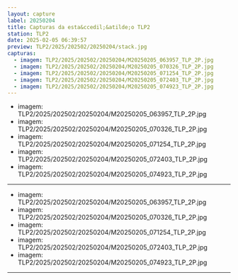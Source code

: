 ```yaml
---
layout: capture
label: 20250204
title: Capturas da esta&ccedil;&atilde;o TLP2
station: TLP2
date: 2025-02-05 06:39:57
preview: TLP2/2025/202502/20250204/stack.jpg
capturas:
  - imagem: TLP2/2025/202502/20250204/M20250205_063957_TLP_2P.jpg
  - imagem: TLP2/2025/202502/20250204/M20250205_070326_TLP_2P.jpg
  - imagem: TLP2/2025/202502/20250204/M20250205_071254_TLP_2P.jpg
  - imagem: TLP2/2025/202502/20250204/M20250205_072403_TLP_2P.jpg
  - imagem: TLP2/2025/202502/20250204/M20250205_074923_TLP_2P.jpg
---
```

  - imagem: TLP2/2025/202502/20250204/M20250205_063957_TLP_2P.jpg
  - imagem: TLP2/2025/202502/20250204/M20250205_070326_TLP_2P.jpg
  - imagem: TLP2/2025/202502/20250204/M20250205_071254_TLP_2P.jpg
  - imagem: TLP2/2025/202502/20250204/M20250205_072403_TLP_2P.jpg
  - imagem: TLP2/2025/202502/20250204/M20250205_074923_TLP_2P.jpg
---
  - imagem: TLP2/2025/202502/20250204/M20250205_063957_TLP_2P.jpg
  - imagem: TLP2/2025/202502/20250204/M20250205_070326_TLP_2P.jpg
  - imagem: TLP2/2025/202502/20250204/M20250205_071254_TLP_2P.jpg
  - imagem: TLP2/2025/202502/20250204/M20250205_072403_TLP_2P.jpg
  - imagem: TLP2/2025/202502/20250204/M20250205_074923_TLP_2P.jpg
---
